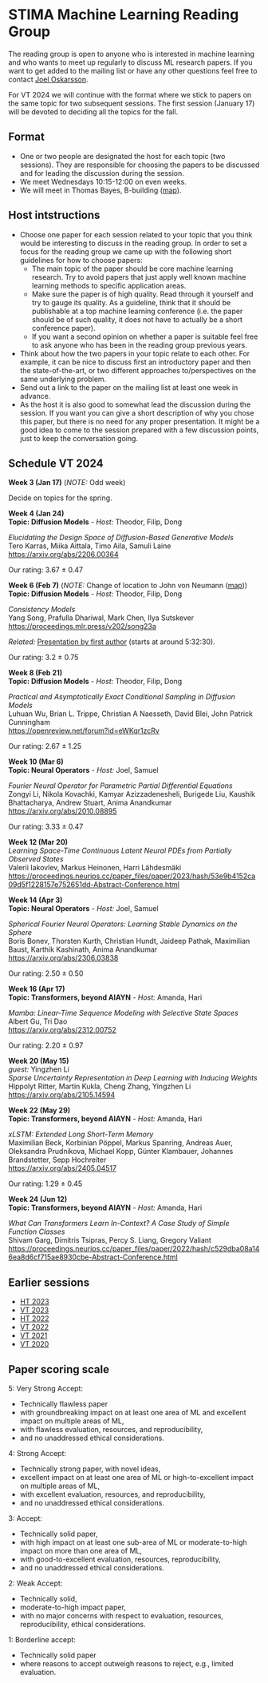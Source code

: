 # STIMA Machine Learning Reading Group
The reading group is open to anyone who is interested in machine learning and who wants to meet up regularly to discuss ML research papers.
If you want to get added to the mailing list or have any other questions feel free to contact [Joel Oskarsson](https://liu.se/en/employee/joeos82).

For VT 2024 we will continue with the format where we stick to papers on the same topic for two subsequent sessions. The first session (January 17) will be devoted to deciding all the topics for the fall.

## Format
* One or two people are designated the host for each topic (two sessions). They are responsible for choosing the papers to be discussed and for leading the discussion during the session.
* We meet Wednesdays 10:15-12:00 on even weeks.
* We will meet in Thomas Bayes, B-building ([map](https://www.ida.liu.se/department/location/search.en.shtml?keyword=thomas+bayes)).

## Host intstructions
* Choose one paper for each session related to your topic that you think would be interesting to discuss in the reading group. In order to set a focus for the reading group we came up with the following short guidelines for how to choose papers:
  * The main topic of the paper should be core machine learning research. Try to avoid papers that just apply well known machine learning methods to specific application areas.
  * Make sure the paper is of high quality. Read through it yourself and try to gauge its quality. As a guideline, think that it should be publishable at a top machine learning conference (i.e. the paper should be of such quality, it does not have to actually be a short conference paper).
  * If you want a second opinion on whether a paper is suitable feel free to ask anyone who has been in the reading group previous years.
* Think about how the two papers in your topic relate to each other. For example, it can be nice to discuss first an introductory paper and then the state-of-the-art, or two different approaches to/perspectives on the same underlying problem.
* Send out a link to the paper on the mailing list at least one week in advance.
* As the host it is also good to somewhat lead the discussion during the session. If you want you can give a short description of why you chose this paper, but there is no need for any proper presentation. It might be a good idea to come to the session prepared with a few discussion points, just to keep the conversation going.

## Schedule VT 2024

__Week 3 (Jan 17)__ (*NOTE:* Odd week)

Decide on topics for the spring.

__Week 4 (Jan 24)__
<br>
__Topic: Diffusion Models__
_- Host:_ Theodor, Filip, Dong

*Elucidating the Design Space of Diffusion-Based Generative Models*
<br>
Tero Karras, Miika Aittala, Timo Aila, Samuli Laine
<br>
https://arxiv.org/abs/2206.00364

Our rating: 3.67 ± 0.47

__Week 6 (Feb 7)__ (*NOTE:* Change of location to John von Neumann ([map](https://www.ida.liu.se/department/location/search.en.shtml?keyword=von+neumann)))
<br>
__Topic: Diffusion Models__
_- Host:_ Theodor, Filip, Dong

*Consistency Models*
<br>
Yang Song, Prafulla Dhariwal, Mark Chen, Ilya Sutskever
<br>
https://proceedings.mlr.press/v202/song23a

*Related:* [Presentation by first author](https://neurips.cc/virtual/2023/workshop/66539) (starts at around 5:32:30).

Our rating: 3.2 ± 0.75

__Week 8 (Feb 21)__
<br>
__Topic: Diffusion Models__
_- Host:_ Theodor, Filip, Dong

*Practical and Asymptotically Exact Conditional Sampling in Diffusion Models*
<br>
Luhuan Wu, Brian L. Trippe, Christian A Naesseth, David Blei, John Patrick Cunningham 
<br>
https://openreview.net/forum?id=eWKqr1zcRv

Our rating: 2.67 ± 1.25

__Week 10 (Mar 6)__
<br>
__Topic: Neural Operators__
_- Host:_ Joel, Samuel

*Fourier Neural Operator for Parametric Partial Differential Equations*
<br>
Zongyi Li, Nikola Kovachki, Kamyar Azizzadenesheli, Burigede Liu, Kaushik Bhattacharya, Andrew Stuart, Anima Anandkumar
<br>
https://arxiv.org/abs/2010.08895

Our rating: 3.33 ± 0.47

__Week 12 (Mar 20)__
<br>
*Learning Space-Time Continuous Latent Neural PDEs from Partially Observed States*
<br>
Valerii Iakovlev, Markus Heinonen, Harri Lähdesmäki
<br>
https://proceedings.neurips.cc/paper_files/paper/2023/hash/53e9b4152ca09d5f1228157e752651dd-Abstract-Conference.html

__Week 14 (Apr 3)__
<br>
__Topic: Neural Operators__
_- Host:_ Joel, Samuel

*Spherical Fourier Neural Operators: Learning Stable Dynamics on the Sphere*
<br>
Boris Bonev, Thorsten Kurth, Christian Hundt, Jaideep Pathak, Maximilian Baust, Karthik Kashinath, Anima Anandkumar
<br>
https://arxiv.org/abs/2306.03838

Our rating: 2.50 ± 0.50

__Week 16 (Apr 17)__
<br>
__Topic: Transformers, beyond AIAYN__
_- Host:_ Amanda, Hari

*Mamba: Linear-Time Sequence Modeling with Selective State Spaces*
<br>
Albert Gu, Tri Dao
<br>
https://arxiv.org/abs/2312.00752

Our rating: 2.20 ± 0.97

__Week 20 (May 15)__
<br>
_guest:_ Yingzhen Li
<br>
*Sparse Uncertainty Representation in Deep Learning with Inducing Weights*
<br>
Hippolyt Ritter, Martin Kukla, Cheng Zhang, Yingzhen Li
<br>
https://arxiv.org/abs/2105.14594

__Week 22 (May 29)__
<br>
__Topic: Transformers, beyond AIAYN__
_- Host:_ Amanda, Hari

*xLSTM: Extended Long Short-Term Memory*
<br>
Maximilian Beck, Korbinian Pöppel, Markus Spanring, Andreas Auer, Oleksandra Prudnikova, Michael Kopp, Günter Klambauer, Johannes Brandstetter, Sepp Hochreiter
<br>
https://arxiv.org/abs/2405.04517

Our rating: 1.29 ± 0.45

__Week 24 (Jun 12)__
<br>
__Topic: Transformers, beyond AIAYN__
_- Host:_ Amanda, Hari

*What Can Transformers Learn In-Context? A Case Study of Simple Function Classes*
<br>
Shivam Garg, Dimitris Tsipras, Percy S. Liang, Gregory Valiant
<br>
https://proceedings.neurips.cc/paper_files/paper/2022/hash/c529dba08a146ea8d6cf715ae8930cbe-Abstract-Conference.html

## Earlier sessions

* [HT 2023](archive/2023ht.md)
* [VT 2023](archive/2023vt.md)
* [HT 2022](archive/2022ht.md)
* [VT 2022](archive/2022vt.md)
* [VT 2021](archive/2021vt.md)
* [VT 2020](archive/2020vt.md)

## Paper scoring scale

5: Very Strong Accept:

* Technically flawless paper
* with groundbreaking impact on at least one area of ML and excellent impact on multiple areas of ML,
* with flawless evaluation, resources, and reproducibility,
* and no unaddressed ethical considerations.

4: Strong Accept:

* Technically strong paper, with novel ideas,
* excellent impact on at least one area of ML or high-to-excellent impact on multiple areas of ML,
* with excellent evaluation, resources, and reproducibility,
* and no unaddressed ethical considerations.

3: Accept:

* Technically solid paper,
* with high impact on at least one sub-area of ML or moderate-to-high impact on more than one area of ML,
* with good-to-excellent evaluation, resources, reproducibility,
* and no unaddressed ethical considerations.

2: Weak Accept:

* Technically solid,
* moderate-to-high impact paper,
* with no major concerns with respect to evaluation, resources, reproducibility, ethical considerations.

1: Borderline accept:

* Technically solid paper
* where reasons to accept outweigh reasons to reject, e.g., limited evaluation.
